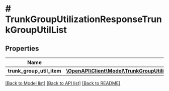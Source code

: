 # # TrunkGroupUtilizationResponseTrunkGroupUtilList

## Properties

Name | Type | Description | Notes
------------ | ------------- | ------------- | -------------
**trunk_group_util_item** | [**\OpenAPI\Client\Model\TrunkGroupUtilizationResponseTrunkGroupUtilListTrunkGroupUtilItem[]**](TrunkGroupUtilizationResponseTrunkGroupUtilListTrunkGroupUtilItem.md) |  | [optional]

[[Back to Model list]](../../README.md#models) [[Back to API list]](../../README.md#endpoints) [[Back to README]](../../README.md)
